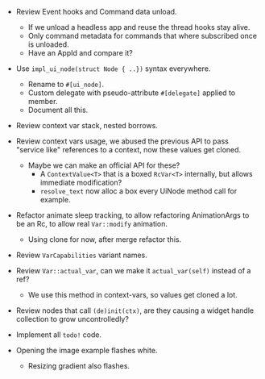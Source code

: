 * Review Event hooks and Command data unload.
    - If we unload a headless app and reuse the thread hooks stay alive.
    - Only command metadata for commands that where subscribed once is unloaded.
    - Have an AppId and compare it?

* Use `impl_ui_node(struct Node { ..})` syntax everywhere.
    - Rename to `#[ui_node]`.
    - Custom delegate with pseudo-attribute `#[delegate]` applied to member.
    - Document all this.
* Review context var stack, nested borrows.
* Review context vars usage, we abused the previous API to pass "service like" references to a context, now these values get cloned.
    - Maybe we can make an official API for these?
        - A `ContextValue<T>` that is a boxed `RcVar<T>` internally, but allows immediate modification?
        - `resolve_text` now alloc a box every UiNode method call for example.

* Refactor animate sleep tracking, to allow refactoring AnimationArgs to be an Rc, to allow real `Var::modify` animation.
    - Using clone for now, after merge refactor this.

* Review `VarCapabilities` variant names.
* Review `Var::actual_var`, can we make it `actual_var(self)` instead of a ref?
    - We use this method in context-vars, so values get cloned a lot.
* Review nodes that call `(de)init(ctx)`, are they causing a widget handle collection to grow uncontrolledly?

* Implement all `todo!` code.

* Opening the image example flashes white.
    - Resizing gradient also flashes.